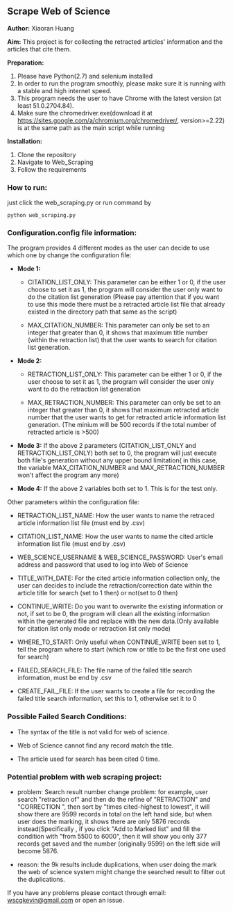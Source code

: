 ## Scrape Web of Science

**Author:** Xiaoran Huang

**Aim:** This project is for collecting the retracted articles' information and the articles that cite them.

**Preparation:**  
1. Please have Python(2.7) and selenium installed  
2. In order to run the program smoothly, please make sure it is running with a stable and high internet speed.  
3. This program needs the user to have Chrome with the latest version (at least 51.0.2704.84).  
4. Make sure the chromedriver.exe(download it at https://sites.google.com/a/chromium.org/chromedriver/, version>=2.22) is at the same path as the main script while running

**Installation:**  
1. Clone the repository  
2. Navigate to Web_Scraping
3. Follow the requirements

### How to run: 

just click the web_scraping.py or run command by 
```
python web_scraping.py
```

### Configuration.config file information:

The program provides 4 different modes as the user can decide to use which one by change the configuration file:

* **Mode 1:**  
  * CITATION_LIST_ONLY: This parameter can be either 1 or 0, if the user choose to set it as 1, the program will consider the user only want to do the citation list generation (Please pay attention that if you want to use this mode there must be a retracted article list file that already existed in the directory path that same as the script)
  
  * MAX_CITATION_NUMBER: This parameter can only be set to an integer that greater than 0, it shows that maximum title number (within the retraction list) that the user wants to search for citation list generation.

* **Mode 2:**   
  * RETRACTION_LIST_ONLY: This parameter can be either 1 or 0, if the user choose to set it as 1, the program will consider the user only want to do the retraction list generation

  * MAX_RETRACTION_NUMBER: This parameter can only be set to an integer that greater than 0, it shows that maximum retracted article number that the user wants to get for retracted article information list generation. (The minium will be 500 records if the total number of retracted article is >500)

* **Mode 3:** If the above 2 parameters (CITATION_LIST_ONLY and RETRACTION_LIST_ONLY) both set to 0, the program will just execute both file's generation without any upper bound limitation( in this case, the variable MAX_CITATION_NUMBER and MAX_RETRACTION_NUMBER won't affect the program any more)

* **Mode 4:** If the above 2 variables both set to 1. This is for the test only.

Other parameters within the configuration file:

* RETRACTION_LIST_NAME: How the user wants to name the retraced article information list file (must end by .csv)

* CITATION_LIST_NAME: How the user wants to name the cited article information list file (must end by .csv)

* WEB_SCIENCE_USERNAME & WEB_SCIENCE_PASSWORD: User's email address and password that used to log into Web of Science

* TITLE_WITH_DATE: For the cited article information collection only, the user can decides to include the retraction/correction date within the article title for search (set to 1 then) or not(set to 0 then)

* CONTINUE_WRITE: Do you want to overwrite the existing information or not, if set to be 0, the program will clean all the existing information within the generated file and replace with the new data.(Only available for citation list only mode or retraction list only mode)

* WHERE_TO_START: Only useful when CONTINUE_WRITE been set to 1, tell the program where to start (which row or title to be the first one used for search)

* FAILED_SEARCH_FILE: The file name of the failed title search information, must be end by .csv

* CREATE_FAIL_FILE: If the user wants to create a file for recording the failed title search information, set this to 1, otherwise set it to 0 


### Possible Failed Search Conditions: 

* The syntax of the title is not valid for web of science. 

* Web of Science cannot find any record match the title.  

* The article used for search has been cited 0 time. 


### Potential problem with web scraping project:

* problem:
Search result number change problem:
for example, user search "retraction of" and then do the refine of "RETRACTION" and "CORRECTION ", 
then sort by "times cited-highest to lowest", it will show there are 9599 records in total on the left hand side, 
but when user does the marking, it shows there are only 5876 records instead(Specifically ,
if you click "Add to Marked list" and fill the condition with "from 5500 to 6000", 
then it will show you only 377 records get saved and the number (originally 9599) on the left side will become 5876. 

* reason:
the 9k results include duplications, when user doing the mark the web of science system might change the searched result to filter out 
the duplications. 

If you have any problems please contact through email: [wscqkevin@gmail.com](mailto:wscqkevin@gmail.com) or open an issue.
